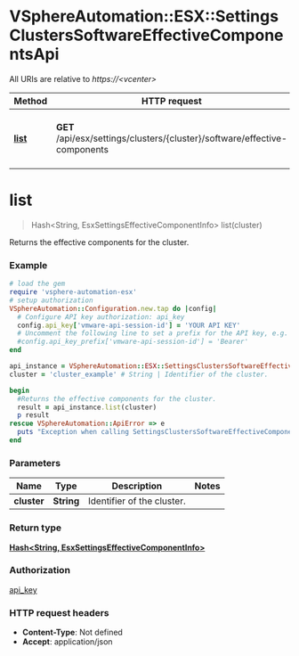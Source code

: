# VSphereAutomation::ESX::SettingsClustersSoftwareEffectiveComponentsApi

All URIs are relative to *https://&lt;vcenter&gt;*

Method | HTTP request | Description
------------- | ------------- | -------------
[**list**](SettingsClustersSoftwareEffectiveComponentsApi.md#list) | **GET** /api/esx/settings/clusters/{cluster}/software/effective-components | Returns the effective components for the cluster.


# **list**
> Hash&lt;String, EsxSettingsEffectiveComponentInfo&gt; list(cluster)

Returns the effective components for the cluster.

### Example
```ruby
# load the gem
require 'vsphere-automation-esx'
# setup authorization
VSphereAutomation::Configuration.new.tap do |config|
  # Configure API key authorization: api_key
  config.api_key['vmware-api-session-id'] = 'YOUR API KEY'
  # Uncomment the following line to set a prefix for the API key, e.g. 'Bearer' (defaults to nil)
  #config.api_key_prefix['vmware-api-session-id'] = 'Bearer'
end

api_instance = VSphereAutomation::ESX::SettingsClustersSoftwareEffectiveComponentsApi.new
cluster = 'cluster_example' # String | Identifier of the cluster.

begin
  #Returns the effective components for the cluster.
  result = api_instance.list(cluster)
  p result
rescue VSphereAutomation::ApiError => e
  puts "Exception when calling SettingsClustersSoftwareEffectiveComponentsApi->list: #{e}"
end
```

### Parameters

Name | Type | Description  | Notes
------------- | ------------- | ------------- | -------------
 **cluster** | **String**| Identifier of the cluster. | 

### Return type

[**Hash&lt;String, EsxSettingsEffectiveComponentInfo&gt;**](EsxSettingsEffectiveComponentInfo.md)

### Authorization

[api_key](../README.md#api_key)

### HTTP request headers

 - **Content-Type**: Not defined
 - **Accept**: application/json




